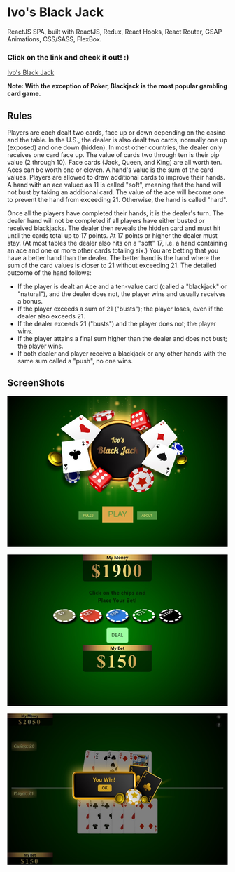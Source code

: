 # Ivo's Black Jack

ReactJS SPA, built with ReactJS, Redux, React Hooks, React Router, GSAP Animations, CSS/SASS, FlexBox.

### Click on the link and check it out! :)

[Ivo's Black Jack](https://BrascoBG.github.io/black-jack-live/)

**Note: With the exception of Poker, Blackjack is the most popular gambling card game.**

## Rules

Players are each dealt two cards, face up or down depending on the casino and the table. In the U.S., the dealer is also dealt two cards, normally one up (exposed) and one down (hidden). In most other countries, the dealer only receives one card face up. The value of cards two through ten is their pip value (2 through 10). Face cards (Jack, Queen, and King) are all worth ten. Aces can be worth one or eleven. A hand's value is the sum of the card values. Players are allowed to draw additional cards to improve their hands. A hand with an ace valued as 11 is called "soft", meaning that the hand will not bust by taking an additional card. The value of the ace will become one to prevent the hand from exceeding 21. Otherwise, the hand is called "hard".

Once all the players have completed their hands, it is the dealer's turn. The dealer hand will not be completed if all players have either busted or received blackjacks. The dealer then reveals the hidden card and must hit until the cards total up to 17 points. At 17 points or higher the dealer must stay. (At most tables the dealer also hits on a "soft" 17, i.e. a hand containing an ace and one or more other cards totaling six.) You are betting that you have a better hand than the dealer. The better hand is the hand where the sum of the card values is closer to 21 without exceeding 21. The detailed outcome of the hand follows:

- If the player is dealt an Ace and a ten-value card (called a "blackjack" or "natural"), and the dealer does not, the player wins and usually receives a bonus.
- If the player exceeds a sum of 21 ("busts"); the player loses, even if the dealer also exceeds 21.
- If the dealer exceeds 21 ("busts") and the player does not; the player wins.
- If the player attains a final sum higher than the dealer and does not bust; the player wins.
- If both dealer and player receive a blackjack or any other hands with the same sum called a "push", no one wins.

## ScreenShots

![screenshot](https://github.com/BrascoBG/Black-Jack/blob/master/src/assets/screenshots/intro.jpg?raw=true)

![screenshot](https://github.com/BrascoBG/Black-Jack/blob/master/src/assets/screenshots/bet.jpg?raw=true)

![screenshot](https://github.com/BrascoBG/Black-Jack/blob/master/src/assets/screenshots/play.jpg?raw=true)
